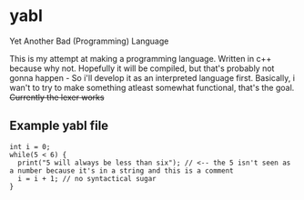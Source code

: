 # yabl
Yet Another Bad (Programming) Language

This is my attempt at making a programming language.
Written in c++ because why not.
Hopefully it will be compiled, but that's probably not gonna happen - So i'll develop it as an interpreted language first.
Basically, i wan't to try to make something atleast somewhat functional, that's the goal.
~~Currently the lexer works~~

## Example yabl file

```
int i = 0;
while(5 < 6) {
  print("5 will always be less than six"); // <-- the 5 isn't seen as a number because it's in a string and this is a comment
  i = i + 1; // no syntactical sugar
}
```
